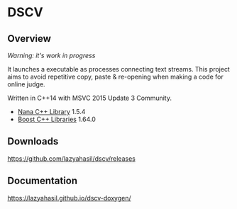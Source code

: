 # DSCV

## Overview

*Warning: it's work in progress*

It launches a executable as processes connecting text streams.
This project aims to avoid repetitive copy, paste & re-opening when making a code for online judge.

Written in C++14 with MSVC 2015 Update 3 Community.

* [Nana C++ Library](http://nanapro.org/en-us/) 1.5.4
* [Boost C++ Libraries](http://www.boost.org/) 1.64.0

## Downloads

https://github.com/lazyahasil/dscv/releases

## Documentation

https://lazyahasil.github.io/dscv-doxygen/
